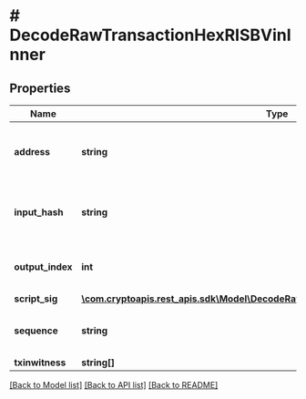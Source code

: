 # # DecodeRawTransactionHexRISBVinInner

## Properties

Name | Type | Description | Notes
------------ | ------------- | ------------- | -------------
**address** | **string** | Represents the address which send/receive the amount. | [optional]
**input_hash** | **string** | Represents the transaction inputs&#39; indentifier. | [optional]
**output_index** | **int** | Represents the output of a transaction. | [optional]
**script_sig** | [**\com.cryptoapis.rest_apis.sdk\Model\DecodeRawTransactionHexRISBVinInnerScriptSig**](DecodeRawTransactionHexRISBVinInnerScriptSig.md) |  |
**sequence** | **string** | Represents the script sequence number. | [optional]
**txinwitness** | **string[]** |  | [optional]

[[Back to Model list]](../../README.md#models) [[Back to API list]](../../README.md#endpoints) [[Back to README]](../../README.md)
